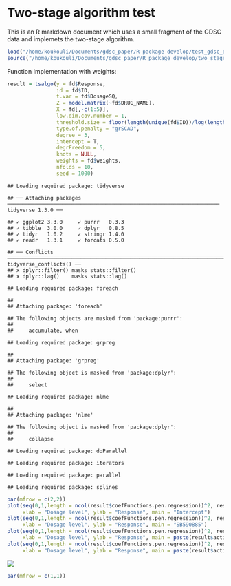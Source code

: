 Two-stage algorithm test
================

This is an R markdown document which uses a small fragment of the GDSC data and implemets the two-stage algorithm.

``` r
load("/home/koukouli/Documents/gdsc_paper/R package develop/test_gdsc_data.RData")
source("/home/koukouli/Documents/gdsc_paper/R package develop/two_stage_algorithm_functions.R")
```

Function Implementation with weights:

``` r
result = tsalgo(y = fd$Response, 
                id = fd$ID,
                t.var = fd$DosageSQ, 
                Z = model.matrix(~fd$DRUG_NAME),
                X = fd[,-c(1:5)],
                low.dim.cov.number = 1, 
                threshold.size = floor(length(unique(fd$ID))/log(length(unique(fd$ID)))),
                type.of.penalty = "grSCAD", 
                degree = 3,
                intercept = T, 
                degrFreedom = 5, 
                knots = NULL, 
                weights = fd$weights, 
                nfolds = 10,
                seed = 1000)
```

    ## Loading required package: tidyverse

    ## ── Attaching packages ───────────────────────────────────────────────────────────────────── tidyverse 1.3.0 ──

    ## ✓ ggplot2 3.3.0     ✓ purrr   0.3.3
    ## ✓ tibble  3.0.0     ✓ dplyr   0.8.5
    ## ✓ tidyr   1.0.2     ✓ stringr 1.4.0
    ## ✓ readr   1.3.1     ✓ forcats 0.5.0

    ## ── Conflicts ──────────────────────────────────────────────────────────────────────── tidyverse_conflicts() ──
    ## x dplyr::filter() masks stats::filter()
    ## x dplyr::lag()    masks stats::lag()

    ## Loading required package: foreach

    ## 
    ## Attaching package: 'foreach'

    ## The following objects are masked from 'package:purrr':
    ## 
    ##     accumulate, when

    ## Loading required package: grpreg

    ## 
    ## Attaching package: 'grpreg'

    ## The following object is masked from 'package:dplyr':
    ## 
    ##     select

    ## Loading required package: nlme

    ## 
    ## Attaching package: 'nlme'

    ## The following object is masked from 'package:dplyr':
    ## 
    ##     collapse

    ## Loading required package: doParallel

    ## Loading required package: iterators

    ## Loading required package: parallel

    ## Loading required package: splines

``` r
par(mfrow = c(2,2))
plot(seq(0,1,length = ncol(result$coefFunctions.pen.regression))^2, result$coefFunctions.pen.regression[1,], type = "l",
     xlab = "Dosage level", ylab = "Response", main = "Intercept")
plot(seq(0,1,length = ncol(result$coefFunctions.pen.regression))^2, result$coefFunctions.pen.regression[2,], type = "l",
     xlab = "Dosage level", ylab = "Response", main = "SB590885")
plot(seq(0,1,length = ncol(result$coefFunctions.pen.regression))^2, result$coefFunctions.pen.regression[3,], type = "l",
     xlab = "Dosage level", ylab = "Response", main = paste(result$active.hdcov.pen.regression[1]))
plot(seq(0,1,length = ncol(result$coefFunctions.pen.regression))^2, result$coefFunctions.pen.regression[4,], type = "l",
     xlab = "Dosage level", ylab = "Response", main = paste(result$active.hdcov.pen.regression[2]))
```

![](implementation_files/figure-markdown_github/unnamed-chunk-2-1.png)

``` r
par(mfrow = c(1,1))
```
